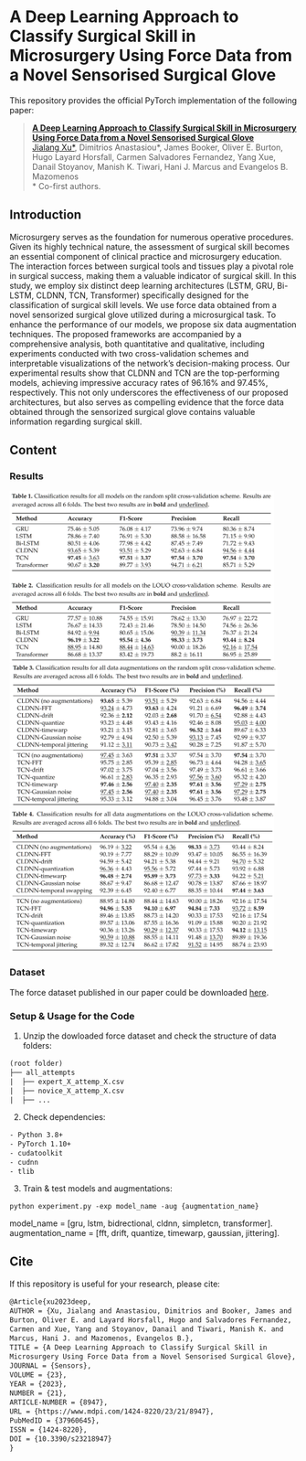 # A Deep Learning Approach to Classify Surgical Skill in Microsurgery Using Force Data from a Novel Sensorised Surgical Glove
This repository provides the official PyTorch implementation of the following paper:
> [**A Deep Learning Approach to Classify Surgical Skill in Microsurgery Using Force Data from a Novel Sensorised Surgical Glove**](https://doi.org/10.3390/s23218947)<br>
> [Jialang Xu*](https://www.researchgate.net/profile/Jialang-Xu), Dimitrios Anastasiou*, James Booker, Oliver E. Burton, Hugo Layard Horsfall, Carmen Salvadores Fernandez, Yang Xue, Danail Stoyanov, Manish K. Tiwari, Hani J. Marcus and Evangelos B. Mazomenos<br>
\* Co-first authors.

## Introduction
Microsurgery serves as the foundation for numerous operative procedures. Given its highly technical nature, the assessment of surgical skill becomes an essential component of clinical practice and microsurgery education. The interaction forces between surgical tools and tissues play a pivotal role in surgical success, making them a valuable indicator of surgical skill. In this study, we employ six distinct deep learning architectures (LSTM, GRU, Bi-LSTM, CLDNN, TCN, Transformer) specifically designed for the classification of surgical skill levels. We use force data obtained from a novel sensorized surgical glove utilized during a microsurgical task. To enhance the performance of our models, we propose six data augmentation techniques. The proposed frameworks are accompanied by a comprehensive analysis, both quantitative and qualitative, including experiments conducted with two cross-validation schemes and interpretable visualizations of the network’s decision-making process. Our experimental results show that CLDNN and TCN are the top-performing models, achieving impressive accuracy rates of 96.16% and 97.45%, respectively. This not only underscores the effectiveness of our proposed architectures, but also serves as compelling evidence that the force data obtained through the sensorized surgical glove contains valuable information regarding surgical skill.

## Content
### Results
<img src="https://github.com/wzjialang/Force_data_code/blob/main/figure/Result1-2.png" height="300">
<img src="https://github.com/wzjialang/Force_data_code/blob/main/figure/Result3.png" height="250">
<img src="https://github.com/wzjialang/Force_data_code/blob/main/figure/Result4.png" height="250">


### Dataset
The force dataset published in our paper could be downloaded [here](https://doi.org/10.5522/04/24476641).

### Setup & Usage for the Code
1. Unzip the dowloaded force dataset and check the structure of data folders:
```
(root folder)
├── all_attempts
|  ├── expert_X_attemp_X.csv
|  ├── novice_X_attemp_X.csv
|  ├── ...
```

2. Check dependencies:
```
- Python 3.8+
- PyTorch 1.10+
- cudatoolkit
- cudnn
- tlib
```

3. Train & test models and augmentations:
```
python experiment.py -exp model_name -aug {augmentation_name}
```
model_name = [gru, lstm, bidrectional, cldnn, simpletcn, transformer].<br>
augmentation_name = [fft, drift, quantize, timewarp, gaussian, jittering].<br>

## Cite
If this repository is useful for your research, please cite:
```
@Article{xu2023deep,
AUTHOR = {Xu, Jialang and Anastasiou, Dimitrios and Booker, James and Burton, Oliver E. and Layard Horsfall, Hugo and Salvadores Fernandez, Carmen and Xue, Yang and Stoyanov, Danail and Tiwari, Manish K. and Marcus, Hani J. and Mazomenos, Evangelos B.},
TITLE = {A Deep Learning Approach to Classify Surgical Skill in Microsurgery Using Force Data from a Novel Sensorised Surgical Glove},
JOURNAL = {Sensors},
VOLUME = {23},
YEAR = {2023},
NUMBER = {21},
ARTICLE-NUMBER = {8947},
URL = {https://www.mdpi.com/1424-8220/23/21/8947},
PubMedID = {37960645},
ISSN = {1424-8220},
DOI = {10.3390/s23218947}
}
```
